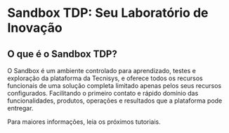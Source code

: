 # **Sandbox TDP: Seu Laboratório de Inovação**

## **O que é o Sandbox TDP?**  
O Sandbox é um ambiente controlado para aprendizado, testes e exploração da plataforma da Tecnisys, e oferece todos os recursos funcionais de uma solução completa limitado apenas pelos seus recursos configurados. Facilitando o primeiro contato e rápido domínio das funcionalidades, produtos, operações e resultados que a plataforma pode entregar.

Para maiores informações, leia os próximos tutoriais.